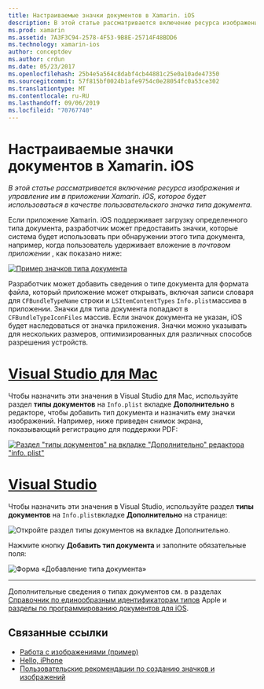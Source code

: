 ```yaml
---
title: Настраиваемые значки документов в Xamarin. iOS
description: В этой статье рассматривается включение ресурса изображения и управление им в приложении Xamarin. iOS, которое будет использоваться в качестве пользовательского значка типа документа.
ms.prod: xamarin
ms.assetid: 7A3F3C94-2578-4F53-9B8E-25714F48BDD6
ms.technology: xamarin-ios
author: conceptdev
ms.author: crdun
ms.date: 05/23/2017
ms.openlocfilehash: 25b4e5a564c8dabf4cb44881c25e0a10ade47350
ms.sourcegitcommit: 57f815bf0024b1afe9754c0e28054fc0a53ce302
ms.translationtype: MT
ms.contentlocale: ru-RU
ms.lasthandoff: 09/06/2019
ms.locfileid: "70767740"
---
```

# <a name="custom-document-icons-in-xamarinios"></a>Настраиваемые значки документов в Xamarin. iOS

_В этой статье рассматривается включение ресурса изображения и управление им в приложении Xamarin. iOS, которое будет использоваться в качестве пользовательского значка типа документа._

Если приложение Xamarin. iOS поддерживает загрузку определенного типа документа, разработчик может предоставить значки, которые система будет использовать при обнаружении этого типа документа, например, когда пользователь удерживает вложение в *почтовом приложении* , как показано ниже:

 [![](custom-document-types-images/17.png "Пример значков типа документа")](custom-document-types-images/17.png#lightbox)

Разработчик может добавить сведения о типе документа для формата файла, который приложение может открывать, включая записи словаря для `CFBundleTypeName` строки и `LSItemContentTypes` `Info.plist`массива в приложении. Значки для типа документа попадают в `CFBundleTypeIconFiles` массив. Если значок документа не указан, iOS будет наследоваться от значка приложения.
Значки можно указывать для нескольких размеров, оптимизированных для различных способов разрешения устройств. 

# <a name="visual-studio-for-mactabmacos"></a>[Visual Studio для Mac](#tab/macos)

Чтобы назначить эти значения в Visual Studio для Mac, используйте раздел **типы документов** на `Info.plist` вкладке **Дополнительно** в редакторе, чтобы добавить тип документа и назначить ему значки изображений. Например, ниже приведен снимок экрана, показывающий регистрацию для поддержки PDF:

 [![](custom-document-types-images/18.png "Раздел \"типы документов\" на вкладке \"Дополнительно\" редактора \"info. plist\"")](custom-document-types-images/18.png#lightbox)

# <a name="visual-studiotabwindows"></a>[Visual Studio](#tab/windows)

Чтобы назначить эти значения в Visual Studio, используйте раздел **типы документов** на `Info.plist`вкладке **Дополнительно** на странице:

 ![](custom-document-types-images/doc01w.png "Откройте раздел типы документов на вкладке Дополнительно.")

Нажмите кнопку **Добавить тип документа** и заполните обязательные поля:

![](custom-document-types-images/doc02w.png "Форма «Добавление типа документа»")

-----

Дополнительные сведения о типах документов см. в разделах [Справочник по единообразным идентификаторам типов](https://developer.apple.com/library/ios/#documentation/Miscellaneous/Reference/UTIRef/Articles/System-DeclaredUniformTypeIdentifiers.html) Apple и [разделы по программированию документов для iOS](https://developer.apple.com/library/ios/#documentation/FileManagement/Conceptual/DocumentInteraction_TopicsForIOS/Introduction/Introduction.html).

## <a name="related-links"></a>Связанные ссылки

- [Работа с изображениями (пример)](https://docs.microsoft.com/samples/xamarin/ios-samples/workingwithimages)
- [Hello, iPhone](~/ios/get-started/hello-ios/index.md)
- [Пользовательские рекомендации по созданию значков и изображений](https://developer.apple.com/library/ios/#documentation/UserExperience/Conceptual/MobileHIG/IconsImages/IconsImages.html)
